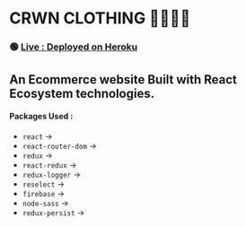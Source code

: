 # CRWN CLOTHING 👕👗🥾👒

### 🟢 [Live : Deployed on Heroku](https://crwn-react-ecom-live.herokuapp.com)

## An Ecommerce website Built with React Ecosystem technologies.

#### Packages Used :

-   `react` ->
-   `react-router-dom` ->
-   `redux` ->
-   `react-redux` ->
-   `redux-logger` ->
-   `reselect` ->
-   `firebase` ->
-   `node-sass` ->
-   `redux-persist` ->
